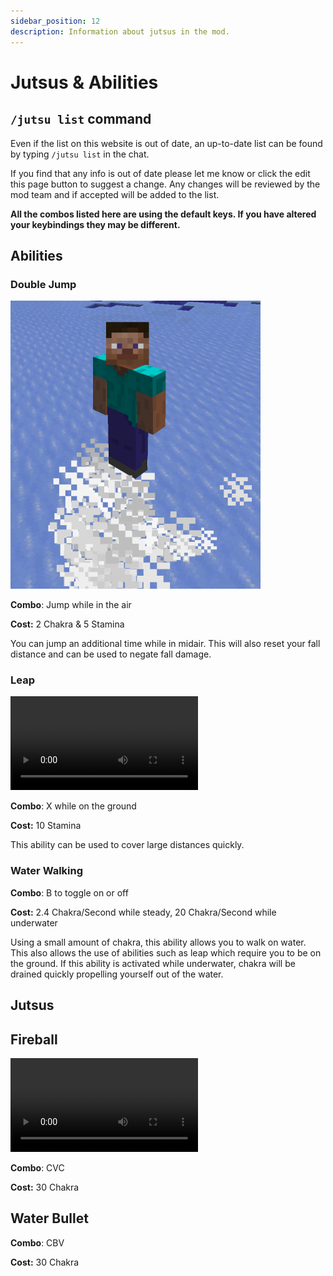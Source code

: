 ```yaml
---
sidebar_position: 12
description: Information about jutsus in the mod.
---
```


# Jutsus & Abilities

## `/jutsu list` command
Even if the list on this website is out of date, an up-to-date list can be found by typing `/jutsu list` in the chat.

If you find that any info is out of date please let me know or click the edit this page button to suggest a change.
Any changes will be reviewed by the mod team and if accepted will be added to the list.

**All the combos listed here are using the default keys. If you have altered your keybindings they may be different.**

## Abilities
### Double Jump
![img.png](./images/double_jump.png)

**Combo**: Jump while in the air

**Cost:** 2 Chakra & 5 Stamina

You can jump an additional time while in midair.
This will also reset your fall distance and can be used to negate fall damage.

### Leap

<video loop controls>
  <source src="/videos/leap.webm" type="video/mp4" />
  Your browser does not support the video tag.
</video>

**Combo**: X while on the ground

**Cost:** 10 Stamina

This ability can be used to cover large distances quickly.

### Water Walking
**Combo**: B to toggle on or off

**Cost:** 2.4 Chakra/Second while steady, 20 Chakra/Second while underwater

Using a small amount of chakra, this ability allows you to walk on water.
This also allows the use of abilities such as leap which require you to be on the ground.
If this ability is activated while underwater, chakra will be drained quickly propelling yourself out of the water.

## Jutsus

## Fireball

<video loop controls>
  <source src="/videos/fireball.webm" type="video/mp4" />
  Your browser does not support the video tag.
</video>

**Combo**: CVC

**Cost:** 30 Chakra


## Water Bullet

**Combo**: CBV

**Cost:** 30 Chakra
